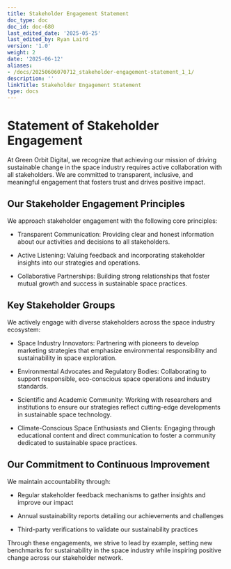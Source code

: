 ```yaml
---
title: Stakeholder Engagement Statement
doc_type: doc
doc_id: doc-680
last_edited_date: '2025-05-25'
last_edited_by: Ryan Laird
version: '1.0'
weight: 2
date: '2025-06-12'
aliases:
- /docs/20250606070712_stakeholder-engagement-statement_1_1/
description: ''
linkTitle: Stakeholder Engagement Statement
type: docs
---
```


# Statement of Stakeholder Engagement

At Green Orbit Digital, we recognize that achieving our mission of driving sustainable change in the space industry requires active collaboration with all stakeholders. We are committed to transparent, inclusive, and meaningful engagement that fosters trust and drives positive impact.

## Our Stakeholder Engagement Principles

We approach stakeholder engagement with the following core principles:

- Transparent Communication: Providing clear and honest information about our activities and decisions to all stakeholders.

- Active Listening: Valuing feedback and incorporating stakeholder insights into our strategies and operations.

- Collaborative Partnerships: Building strong relationships that foster mutual growth and success in sustainable space practices.

## Key Stakeholder Groups

We actively engage with diverse stakeholders across the space industry ecosystem:

- Space Industry Innovators: Partnering with pioneers to develop marketing strategies that emphasize environmental responsibility and sustainability in space exploration.

- Environmental Advocates and Regulatory Bodies: Collaborating to support responsible, eco-conscious space operations and industry standards.

- Scientific and Academic Community: Working with researchers and institutions to ensure our strategies reflect cutting-edge developments in sustainable space technology.

- Climate-Conscious Space Enthusiasts and Clients: Engaging through educational content and direct communication to foster a community dedicated to sustainable space practices.

## Our Commitment to Continuous Improvement

We maintain accountability through:

- Regular stakeholder feedback mechanisms to gather insights and improve our impact

- Annual sustainability reports detailing our achievements and challenges

- Third-party verifications to validate our sustainability practices

Through these engagements, we strive to lead by example, setting new benchmarks for sustainability in the space industry while inspiring positive change across our stakeholder network.
